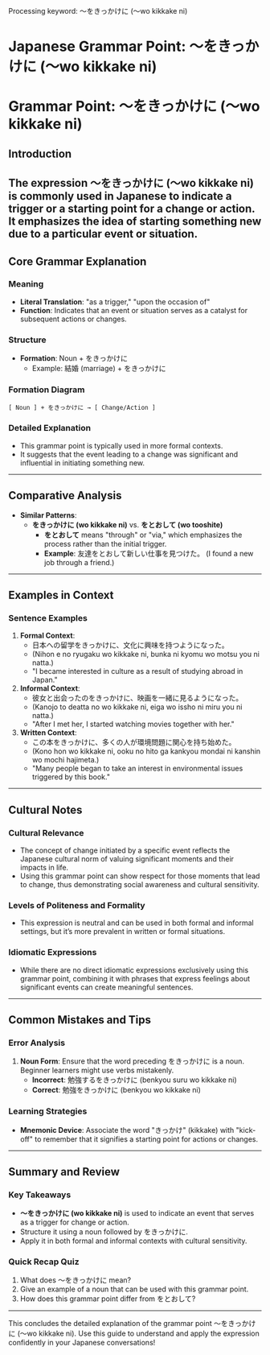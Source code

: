Processing keyword: ～をきっかけに (〜wo kikkake ni)
# Japanese Grammar Point: ～をきっかけに (〜wo kikkake ni)
# Grammar Point: ～をきっかけに (〜wo kikkake ni)
## Introduction
The expression ～をきっかけに (〜wo kikkake ni) is commonly used in Japanese to indicate a trigger or a starting point for a change or action. It emphasizes the idea of starting something new due to a particular event or situation.
---
## Core Grammar Explanation
### Meaning
- **Literal Translation**: "as a trigger," "upon the occasion of"
- **Function**: Indicates that an event or situation serves as a catalyst for subsequent actions or changes.
### Structure
- **Formation**: Noun + をきっかけに  
  - Example: 結婚 (marriage) + をきっかけに
### Formation Diagram
```
[ Noun ] + をきっかけに → [ Change/Action ]
```
### Detailed Explanation
- This grammar point is typically used in more formal contexts.
- It suggests that the event leading to a change was significant and influential in initiating something new.
---
## Comparative Analysis
- **Similar Patterns**:
  - **をきっかけに (wo kikkake ni)** vs. **をとおして (wo tooshite)**
    - **をとおして** means "through" or "via," which emphasizes the process rather than the initial trigger.
    - **Example**: 友達をとおして新しい仕事を見つけた。 (I found a new job through a friend.)
---
## Examples in Context
### Sentence Examples
1. **Formal Context**:
   - 日本への留学をきっかけに、文化に興味を持つようになった。
   - (Nihon e no ryugaku wo kikkake ni, bunka ni kyomu wo motsu you ni natta.)
   - "I became interested in culture as a result of studying abroad in Japan."
2. **Informal Context**:
   - 彼女と出会ったのをきっかけに、映画を一緒に見るようになった。
   - (Kanojo to deatta no wo kikkake ni, eiga wo issho ni miru you ni natta.)
   - "After I met her, I started watching movies together with her."
3. **Written Context**:
   - この本をきっかけに、多くの人が環境問題に関心を持ち始めた。
   - (Kono hon wo kikkake ni, ooku no hito ga kankyou mondai ni kanshin wo mochi hajimeta.)
   - "Many people began to take an interest in environmental issues triggered by this book."
---
## Cultural Notes
### Cultural Relevance
- The concept of change initiated by a specific event reflects the Japanese cultural norm of valuing significant moments and their impacts in life.
- Using this grammar point can show respect for those moments that lead to change, thus demonstrating social awareness and cultural sensitivity.
### Levels of Politeness and Formality
- This expression is neutral and can be used in both formal and informal settings, but it’s more prevalent in written or formal situations.
### Idiomatic Expressions
- While there are no direct idiomatic expressions exclusively using this grammar point, combining it with phrases that express feelings about significant events can create meaningful sentences.
---
## Common Mistakes and Tips
### Error Analysis
1. **Noun Form**: Ensure that the word preceding をきっかけに is a noun. Beginner learners might use verbs mistakenly.
   - **Incorrect**: 勉強するをきっかけに (benkyou suru wo kikkake ni)
   - **Correct**: 勉強をきっかけに (benkyou wo kikkake ni)
### Learning Strategies
- **Mnemonic Device**: Associate the word "きっかけ" (kikkake) with "kick-off" to remember that it signifies a starting point for actions or changes.
---
## Summary and Review
### Key Takeaways
- **～をきっかけに (wo kikkake ni)** is used to indicate an event that serves as a trigger for change or action.
- Structure it using a noun followed by をきっかけに.
- Apply it in both formal and informal contexts with cultural sensitivity.
### Quick Recap Quiz
1. What does ～をきっかけに mean?
2. Give an example of a noun that can be used with this grammar point.
3. How does this grammar point differ from をとおして?
---
This concludes the detailed explanation of the grammar point ～をきっかけに (〜wo kikkake ni). Use this guide to understand and apply the expression confidently in your Japanese conversations!
